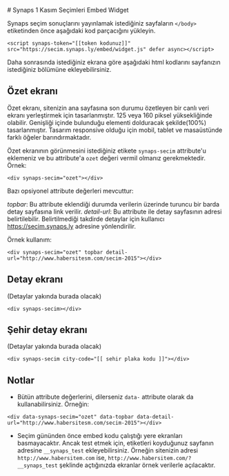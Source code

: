 # Synaps 1 Kasım Seçimleri Embed Widget

Synaps seçim sonuçlarını yayınlamak istediğiniz sayfaların `</body>` etiketinden önce aşağıdaki kod parçacığını yükleyin.

```
<script synaps-token="[[token kodunuz]]" src="https://secim.synaps.ly/embed/widget.js" defer async></script>
```

Daha sonrasında istediğiniz ekrana göre aşağıdaki html kodlarını sayfanızın istediğiniz bölümüne ekleyebilirsiniz.

## Özet ekranı

Özet ekranı, sitenizin ana sayfasına son durumu özetleyen bir canlı veri ekranı yerleştirmek için tasarlanmıştır. 125 veya 160 piksel yüksekliğinde olabilir. Genişliği içinde bulunduğu elementi dolduracak şekilde(100%) tasarlanmıştır. Tasarım responsive olduğu için mobil, tablet ve masaüstünde farklı öğeler barındırmaktadır.

Özet ekranının görünmesini istediğiniz etikete `synaps-secim` attribute'u eklemeniz ve bu attribute'a `ozet` değeri vermil olmanız gerekmektedir. Örnek:
```
<div synaps-secim="ozet"></div>
```

Bazı opsiyonel attribute değerleri mevcuttur:

*topbar*: Bu attribute eklendiği durumda verilerin üzerinde turuncu bir barda detay sayfasına link verilir.
*detail-url*: Bu attribute ile detay sayfasının adresi belirtilebilir. Belirtilmediği takdirde detaylar için kullanıcı https://secim.synaps.ly adresine yönlendirilir.

Örnek kullanım:

```
<div synaps-secim="ozet" topbar detail-url="http://www.habersitesm.com/secim-2015"></div>
```

## Detay ekranı

(Detaylar yakında burada olacak)

```
<div synaps-secim></div>
```

## Şehir detay ekranı

(Detaylar yakında burada olacak)

```
<div synaps-secim city-code="[[ sehir plaka kodu ]]"></div>
```


## Notlar

* Bütün attribute değerlerini, dilerseniz `data-` attribute olarak da kullanabilirsiniz. Örneğin:

```
<div data-synaps-secim="ozet" data-topbar data-detail-url="http://www.habersitesm.com/secim-2015"></div>
```

* Seçim gününden önce embed kodu çalıştığı yere ekranları basmayacaktır. Ancak test etmek için, etiketleri koyduğunuz sayfanın adresine `__synaps_test` ekleyebilirsiniz. Örneğin sitenizin adresi `http://www.habersitem.com` ise, `http://www.habersitem.com/?__synaps_test` şeklinde açtığınızda ekranlar örnek verilerle açılacaktır.
